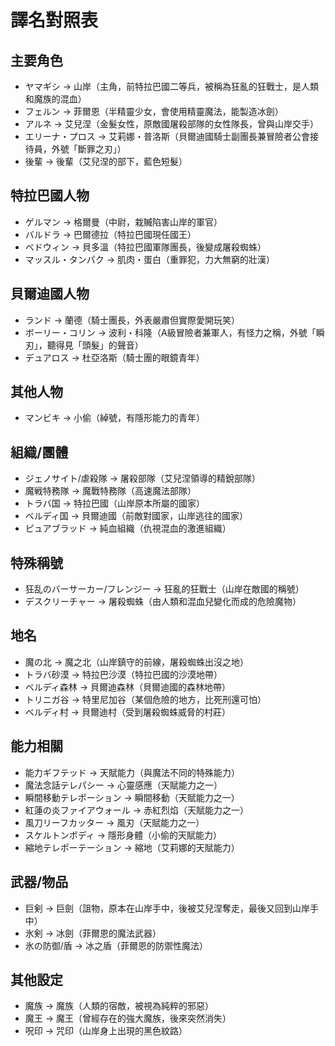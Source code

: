 # 譯名對照表

## 主要角色
- ヤマギシ → 山岸（主角，前特拉巴國二等兵，被稱為狂亂的狂戰士，是人類和魔族的混血）
- フェルン → 菲爾恩（半精靈少女，會使用精靈魔法，能製造冰劍）
- アルネ → 艾兒涅（金髮女性，原敵國屠殺部隊的女性隊長，曾與山岸交手）
- エリーナ・プロス → 艾莉娜・普洛斯（貝爾迪國騎士副團長兼冒險者公會接待員，外號「斷罪之刃」）
- 後輩 → 後輩（艾兒涅的部下，藍色短髮）

## 特拉巴國人物
- ゲルマン → 格爾曼（中尉，栽贓陷害山岸的軍官）
- バルドラ → 巴爾德拉（特拉巴國現任國王）
- ベドウィン → 貝多溫（特拉巴國軍隊團長，後變成屠殺蜘蛛）
- マッスル・タンパク → 肌肉・蛋白（重罪犯，力大無窮的壯漢）

## 貝爾迪國人物
- ランド → 蘭德（騎士團長，外表嚴肅但實際愛開玩笑）
- ボーリー・コリン → 波利・科隆（A級冒險者兼軍人，有怪力之稱，外號「瞬刃」，聽得見「頭髮」的聲音）
- デュアロス → 杜亞洛斯（騎士團的眼鏡青年）

## 其他人物
- マンビキ → 小偷（綽號，有隱形能力的青年）

## 組織/團體
- ジェノサイト/虐殺隊 → 屠殺部隊（艾兒涅領導的精銳部隊）
- 魔戦特務隊 → 魔戰特務隊（高速魔法部隊）
- トラバ国 → 特拉巴國（山岸原本所屬的國家）
- ベルディ国 → 貝爾迪國（前敵對國家，山岸逃往的國家）
- ピュアブラッド → 純血組織（仇視混血的激進組織）

## 特殊稱號
- 狂乱のバーサーカー/フレンジー → 狂亂的狂戰士（山岸在敵國的稱號）
- デスクリーチャー → 屠殺蜘蛛（由人類和混血兒變化而成的危險魔物）

## 地名
- 魔の北 → 魔之北（山岸鎮守的前線，屠殺蜘蛛出沒之地）
- トラバ砂漠 → 特拉巴沙漠（特拉巴國的沙漠地帶）
- ベルディ森林 → 貝爾迪森林（貝爾迪國的森林地帶）
- トリニガ谷 → 特里尼加谷（某個危險的地方，比死刑還可怕）
- ベルディ村 → 貝爾迪村（受到屠殺蜘蛛威脅的村莊）

## 能力相關
- 能力ギフテッド → 天賦能力（與魔法不同的特殊能力）
- 魔法念話テレパシー → 心靈感應（天賦能力之一）
- 瞬間移動テレポーション → 瞬間移動（天賦能力之一）
- 紅蓮の炎ファイアウォール → 赤紅烈焰（天賦能力之一）
- 風刀リーフカッター → 風刃（天賦能力之一）
- スケルトンボディ → 隱形身體（小偷的天賦能力）
- 縮地テレポーテーション → 縮地（艾莉娜的天賦能力）

## 武器/物品
- 巨剣 → 巨劍（詛物，原本在山岸手中，後被艾兒涅奪走，最後又回到山岸手中）
- 氷剣 → 冰劍（菲爾恩的魔法武器）
- 氷の防御/盾 → 冰之盾（菲爾恩的防禦性魔法）

## 其他設定
- 魔族 → 魔族（人類的宿敵，被視為純粹的邪惡）
- 魔王 → 魔王（曾經存在的強大魔族，後來突然消失）
- 呪印 → 咒印（山岸身上出現的黑色紋路）
